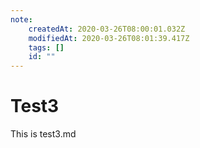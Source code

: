 ```yaml
---
note:
    createdAt: 2020-03-26T08:00:01.032Z
    modifiedAt: 2020-03-26T08:01:39.417Z
    tags: []
    id: ""
---
```

# Test3

This is test3.md